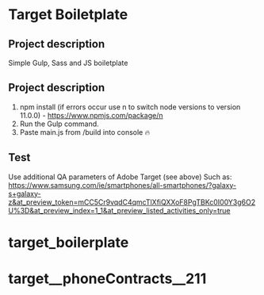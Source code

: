 # Target Boiletplate

## Project description

Simple Gulp, Sass and JS boiletplate

## Project description

1. npm install (if errors occur use n to switch node versions to version 11.0.0) - https://www.npmjs.com/package/n
2. Run the Gulp command.
3. Paste main.js from /build into console :fire:


## Test

Use additional QA parameters of Adobe Target (see above)
Such as: https://www.samsung.com/ie/smartphones/all-smartphones/?galaxy-s+galaxy-z&at_preview_token=mCC5Cr9vqdC4qmcTlXfiQXXoF8PgTBKc0I00Y3g6O2U%3D&at_preview_index=1_1&at_preview_listed_activities_only=true

# target_boilerplate
# target__phoneContracts__211
